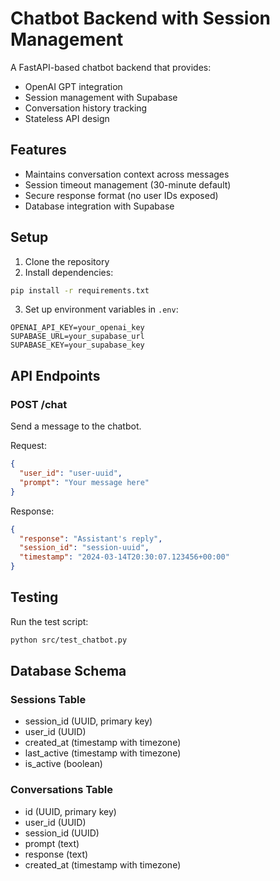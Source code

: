 # Chatbot Backend with Session Management

A FastAPI-based chatbot backend that provides:

- OpenAI GPT integration
- Session management with Supabase
- Conversation history tracking
- Stateless API design

## Features

- Maintains conversation context across messages
- Session timeout management (30-minute default)
- Secure response format (no user IDs exposed)
- Database integration with Supabase

## Setup

1. Clone the repository
2. Install dependencies:

```bash
pip install -r requirements.txt
```

3. Set up environment variables in `.env`:

```
OPENAI_API_KEY=your_openai_key
SUPABASE_URL=your_supabase_url
SUPABASE_KEY=your_supabase_key
```

## API Endpoints

### POST /chat

Send a message to the chatbot.

Request:

```json
{
  "user_id": "user-uuid",
  "prompt": "Your message here"
}
```

Response:

```json
{
  "response": "Assistant's reply",
  "session_id": "session-uuid",
  "timestamp": "2024-03-14T20:30:07.123456+00:00"
}
```

## Testing

Run the test script:

```bash
python src/test_chatbot.py
```

## Database Schema

### Sessions Table

- session_id (UUID, primary key)
- user_id (UUID)
- created_at (timestamp with timezone)
- last_active (timestamp with timezone)
- is_active (boolean)

### Conversations Table

- id (UUID, primary key)
- user_id (UUID)
- session_id (UUID)
- prompt (text)
- response (text)
- created_at (timestamp with timezone)
